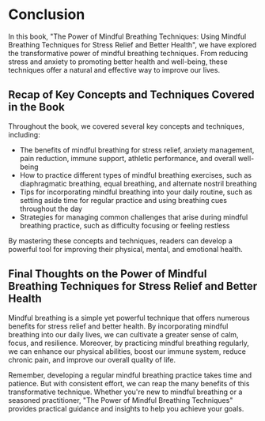 # Conclusion

In this book, "The Power of Mindful Breathing Techniques: Using Mindful Breathing Techniques for Stress Relief and Better Health", we have explored the transformative power of mindful breathing techniques. From reducing stress and anxiety to promoting better health and well-being, these techniques offer a natural and effective way to improve our lives.

Recap of Key Concepts and Techniques Covered in the Book
--------------------------------------------------------

Throughout the book, we covered several key concepts and techniques, including:

* The benefits of mindful breathing for stress relief, anxiety management, pain reduction, immune support, athletic performance, and overall well-being
* How to practice different types of mindful breathing exercises, such as diaphragmatic breathing, equal breathing, and alternate nostril breathing
* Tips for incorporating mindful breathing into your daily routine, such as setting aside time for regular practice and using breathing cues throughout the day
* Strategies for managing common challenges that arise during mindful breathing practice, such as difficulty focusing or feeling restless

By mastering these concepts and techniques, readers can develop a powerful tool for improving their physical, mental, and emotional health.

Final Thoughts on the Power of Mindful Breathing Techniques for Stress Relief and Better Health
-----------------------------------------------------------------------------------------------

Mindful breathing is a simple yet powerful technique that offers numerous benefits for stress relief and better health. By incorporating mindful breathing into our daily lives, we can cultivate a greater sense of calm, focus, and resilience. Moreover, by practicing mindful breathing regularly, we can enhance our physical abilities, boost our immune system, reduce chronic pain, and improve our overall quality of life.

Remember, developing a regular mindful breathing practice takes time and patience. But with consistent effort, we can reap the many benefits of this transformative technique. Whether you're new to mindful breathing or a seasoned practitioner, "The Power of Mindful Breathing Techniques" provides practical guidance and insights to help you achieve your goals.